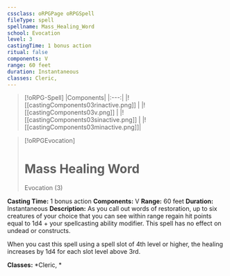 ```yaml
---
cssclass: oRPGPage oRPGSpell
fileType: spell
spellname: Mass_Healing_Word
school: Evocation
level: 3
castingTime: 1 bonus action
ritual: false
components: V
range: 60 feet
duration: Instantaneous
classes: Cleric,
---
```

> [!oRPG-Spell]
> |Components|
> |:---:|
> |![[castingComponents03rinactive.png]] |
> |![[castingComponents03v.png]] |
> |![[castingComponents03sinactive.png]] |
> |![[castingComponents03minactive.png]]|

> [!oRPGEvocation]
>#  Mass Healing Word
> Evocation  (3)

**Casting Time:** 1 bonus action
**Components:** V
**Range:** 60 feet
**Duration:**  Instantaneous
**Description:**
As you call out words of restoration, up to six creatures of your choice that you can see within range regain hit points equal to 1d4 + your spellcasting ability modifier. This spell has no effect on undead or constructs.

When you cast this spell using a spell slot of 4th level or higher, the healing increases by 1d4 for each slot level above 3rd.

**Classes:**  *Cleric, *


